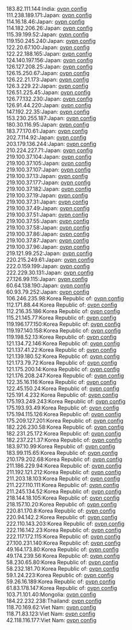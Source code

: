 183.82.111.144:India: [ovpn config](vpn/183_82_111_144.ovpn)  
111.238.189.171:Japan: [ovpn config](vpn/111_238_189_171.ovpn)  
114.16.18.46:Japan: [ovpn config](vpn/114_16_18_46.ovpn)  
114.182.206.26:Japan: [ovpn config](vpn/114_182_206_26.ovpn)  
115.39.199.52:Japan: [ovpn config](vpn/115_39_199_52.ovpn)  
119.150.245.240:Japan: [ovpn config](vpn/119_150_245_240.ovpn)  
122.20.67.100:Japan: [ovpn config](vpn/122_20_67_100.ovpn)  
122.22.188.165:Japan: [ovpn config](vpn/122_22_188_165.ovpn)  
124.140.197.156:Japan: [ovpn config](vpn/124_140_197_156.ovpn)  
126.127.208.25:Japan: [ovpn config](vpn/126_127_208_25.ovpn)  
126.15.250.67:Japan: [ovpn config](vpn/126_15_250_67.ovpn)  
126.22.21.173:Japan: [ovpn config](vpn/126_22_21_173.ovpn)  
126.3.229.22:Japan: [ovpn config](vpn/126_3_229_22.ovpn)  
126.51.225.45:Japan: [ovpn config](vpn/126_51_225_45.ovpn)  
126.77.132.230:Japan: [ovpn config](vpn/126_77_132_230.ovpn)  
126.91.44.220:Japan: [ovpn config](vpn/126_91_44_220.ovpn)  
147.192.22.35:Japan: [ovpn config](vpn/147_192_22_35.ovpn)  
153.230.255.187:Japan: [ovpn config](vpn/153_230_255_187.ovpn)  
180.30.116.95:Japan: [ovpn config](vpn/180_30_116_95.ovpn)  
183.77.170.61:Japan: [ovpn config](vpn/183_77_170_61.ovpn)  
202.7.114.92:Japan: [ovpn config](vpn/202_7_114_92.ovpn)  
203.179.136.244:Japan: [ovpn config](vpn/203_179_136_244.ovpn)  
210.224.227.71:Japan: [ovpn config](vpn/210_224_227_71.ovpn)  
219.100.37.104:Japan: [ovpn config](vpn/219_100_37_104.ovpn)  
219.100.37.105:Japan: [ovpn config](vpn/219_100_37_105.ovpn)  
219.100.37.107:Japan: [ovpn config](vpn/219_100_37_107.ovpn)  
219.100.37.13:Japan: [ovpn config](vpn/219_100_37_13.ovpn)  
219.100.37.177:Japan: [ovpn config](vpn/219_100_37_177.ovpn)  
219.100.37.182:Japan: [ovpn config](vpn/219_100_37_182.ovpn)  
219.100.37.19:Japan: [ovpn config](vpn/219_100_37_19.ovpn)  
219.100.37.31:Japan: [ovpn config](vpn/219_100_37_31.ovpn)  
219.100.37.49:Japan: [ovpn config](vpn/219_100_37_49.ovpn)  
219.100.37.51:Japan: [ovpn config](vpn/219_100_37_51.ovpn)  
219.100.37.55:Japan: [ovpn config](vpn/219_100_37_55.ovpn)  
219.100.37.58:Japan: [ovpn config](vpn/219_100_37_58.ovpn)  
219.100.37.86:Japan: [ovpn config](vpn/219_100_37_86.ovpn)  
219.100.37.87:Japan: [ovpn config](vpn/219_100_37_87.ovpn)  
219.100.37.96:Japan: [ovpn config](vpn/219_100_37_96.ovpn)  
219.121.99.252:Japan: [ovpn config](vpn/219_121_99_252.ovpn)  
220.215.249.61:Japan: [ovpn config](vpn/220_215_249_61.ovpn)  
222.0.159.199:Japan: [ovpn config](vpn/222_0_159_199.ovpn)  
222.229.30.131:Japan: [ovpn config](vpn/222_229_30_131.ovpn)  
27.126.99.115:Japan: [ovpn config](vpn/27_126_99_115.ovpn)  
60.64.138.190:Japan: [ovpn config](vpn/60_64_138_190.ovpn)  
60.93.79.252:Japan: [ovpn config](vpn/60_93_79_252.ovpn)  
106.246.235.98:Korea Republic of: [ovpn config](vpn/106_246_235_98.ovpn)  
112.171.88.44:Korea Republic of: [ovpn config](vpn/112_171_88_44.ovpn)  
112.216.35.186:Korea Republic of: [ovpn config](vpn/112_216_35_186.ovpn)  
115.21.145.77:Korea Republic of: [ovpn config](vpn/115_21_145_77.ovpn)  
119.196.177.150:Korea Republic of: [ovpn config](vpn/119_196_177_150.ovpn)  
119.197.140.158:Korea Republic of: [ovpn config](vpn/119_197_140_158.ovpn)  
119.198.52.13:Korea Republic of: [ovpn config](vpn/119_198_52_13.ovpn)  
121.134.72.146:Korea Republic of: [ovpn config](vpn/121_134_72_146.ovpn)  
121.137.41.22:Korea Republic of: [ovpn config](vpn/121_137_41_22.ovpn)  
121.139.180.52:Korea Republic of: [ovpn config](vpn/121_139_180_52.ovpn)  
121.173.79.72:Korea Republic of: [ovpn config](vpn/121_173_79_72.ovpn)  
121.175.200.14:Korea Republic of: [ovpn config](vpn/121_175_200_14.ovpn)  
121.176.208.247:Korea Republic of: [ovpn config](vpn/121_176_208_247.ovpn)  
122.35.16.116:Korea Republic of: [ovpn config](vpn/122_35_16_116.ovpn)  
122.45.150.24:Korea Republic of: [ovpn config](vpn/122_45_150_24.ovpn)  
125.191.4.232:Korea Republic of: [ovpn config](vpn/125_191_4_232.ovpn)  
175.193.249.243:Korea Republic of: [ovpn config](vpn/175_193_249_243.ovpn)  
175.193.93.49:Korea Republic of: [ovpn config](vpn/175_193_93_49.ovpn)  
175.194.115.126:Korea Republic of: [ovpn config](vpn/175_194_115_126.ovpn)  
175.209.127.201:Korea Republic of: [ovpn config](vpn/175_209_127_201.ovpn)  
182.226.230.58:Korea Republic of: [ovpn config](vpn/182_226_230_58.ovpn)  
182.231.25.172:Korea Republic of: [ovpn config](vpn/182_231_25_172.ovpn)  
182.237.221.37:Korea Republic of: [ovpn config](vpn/182_237_221_37.ovpn)  
183.97.10.99:Korea Republic of: [ovpn config](vpn/183_97_10_99.ovpn)  
183.99.115.65:Korea Republic of: [ovpn config](vpn/183_99_115_65.ovpn)  
210.179.202.68:Korea Republic of: [ovpn config](vpn/210_179_202_68.ovpn)  
211.186.229.94:Korea Republic of: [ovpn config](vpn/211_186_229_94.ovpn)  
211.192.121.212:Korea Republic of: [ovpn config](vpn/211_192_121_212.ovpn)  
211.203.18.103:Korea Republic of: [ovpn config](vpn/211_203_18_103.ovpn)  
211.227.110.111:Korea Republic of: [ovpn config](vpn/211_227_110_111.ovpn)  
211.245.134.52:Korea Republic of: [ovpn config](vpn/211_245_134_52.ovpn)  
218.144.18.105:Korea Republic of: [ovpn config](vpn/218_144_18_105.ovpn)  
218.157.10.20:Korea Republic of: [ovpn config](vpn/218_157_10_20.ovpn)  
220.81.170.8:Korea Republic of: [ovpn config](vpn/220_81_170_8.ovpn)  
220.94.142.2:Korea Republic of: [ovpn config](vpn/220_94_142_2.ovpn)  
222.110.143.203:Korea Republic of: [ovpn config](vpn/222_110_143_203.ovpn)  
222.116.142.23:Korea Republic of: [ovpn config](vpn/222_116_142_23.ovpn)  
222.117.172.115:Korea Republic of: [ovpn config](vpn/222_117_172_115.ovpn)  
27.100.231.140:Korea Republic of: [ovpn config](vpn/27_100_231_140.ovpn)  
49.164.173.80:Korea Republic of: [ovpn config](vpn/49_164_173_80.ovpn)  
49.174.239.56:Korea Republic of: [ovpn config](vpn/49_174_239_56.ovpn)  
58.230.65.80:Korea Republic of: [ovpn config](vpn/58_230_65_80.ovpn)  
58.232.181.70:Korea Republic of: [ovpn config](vpn/58_232_181_70.ovpn)  
59.1.24.223:Korea Republic of: [ovpn config](vpn/59_1_24_223.ovpn)  
59.26.16.189:Korea Republic of: [ovpn config](vpn/59_26_16_189.ovpn)  
61.83.178.147:Korea Republic of: [ovpn config](vpn/61_83_178_147.ovpn)  
103.71.101.40:Mongolia: [ovpn config](vpn/103_71_101_40.ovpn)  
184.22.232.238:Thailand: [ovpn config](vpn/184_22_232_238.ovpn)  
118.70.169.62:Viet Nam: [ovpn config](vpn/118_70_169_62.ovpn)  
118.71.83.123:Viet Nam: [ovpn config](vpn/118_71_83_123.ovpn)  
42.118.116.177:Viet Nam: [ovpn config](vpn/42_118_116_177.ovpn)  
